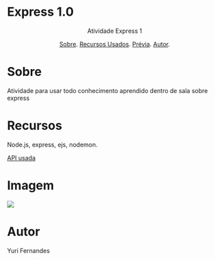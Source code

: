 # Express 1.0

<p align="center">Atividade Express 1</p>

<p align="center">
  <a href="#sobre">Sobre</a>.
   <a href="#Recursos">Recursos Usados</a>.
  <a href="#imagem">Prévia</a>.
  <a href="#autor">Autor</a>.
</p>

# Sobre
<p>Atividade para usar todo conhecimento aprendido dentro de sala sobre express</p>

# Recursos
<p>Node.js, express, ejs, nodemon.</p>
<p><a href="https://pokeapi.co/">API usada</a></p>

# Imagem
<img src="https://i.imgur.com/DE61ped.png">

# Autor
<p>Yuri Fernandes</p>

